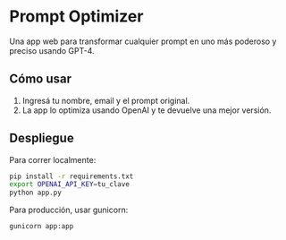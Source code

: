 # Prompt Optimizer

Una app web para transformar cualquier prompt en uno más poderoso y preciso usando GPT-4.

## Cómo usar

1. Ingresá tu nombre, email y el prompt original.
2. La app lo optimiza usando OpenAI y te devuelve una mejor versión.

## Despliegue

Para correr localmente:

```bash
pip install -r requirements.txt
export OPENAI_API_KEY=tu_clave
python app.py
```

Para producción, usar gunicorn:

```bash
gunicorn app:app
```